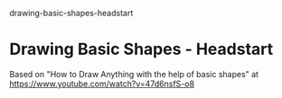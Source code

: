 drawing-basic-shapes-headstart
# Drawing Basic Shapes - Headstart

Based on "How to Draw Anything with the help of basic shapes" at https://www.youtube.com/watch?v=47d6nsfS-o8

